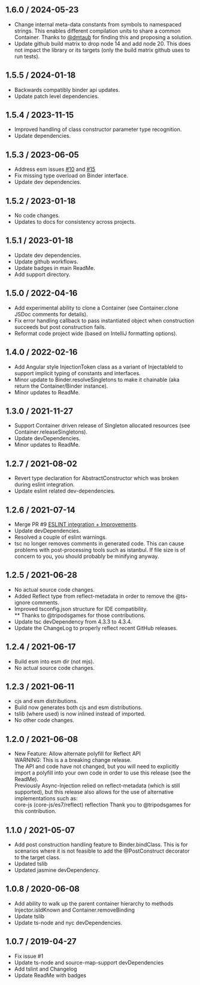 ## 1.6.0 / 2024-05-23
* Change internal meta-data constants from symbols to namespaced strings.
  This enables different compilation units to share a common Container. 
  Thanks to [@dmtaub](https://github.com/pcafstockf/async-injection/issues/16) for finding this and proposing a solution.
* Update github build matrix to drop node 14 and add node 20.
  This does not impact the library or its targets (only the build matrix github uses to run tests).

## 1.5.5 / 2024-01-18
* Backwards compatibly binder api updates.
* Update patch level dependencies.

## 1.5.4 / 2023-11-15
* Improved handling of class constructor parameter type recognition.
* Update dependencies.

## 1.5.3 / 2023-06-05
* Address esm issues [#10](https://github.com/pcafstockf/async-injection/issues/10) and [#15](https://github.com/pcafstockf/async-injection/issues/15)
* Fix missing type overload on Binder interface.
* Update dev dependencies.

## 1.5.2 / 2023-01-18
* No code changes.
* Updates to docs for consistency across projects.

## 1.5.1 / 2023-01-18
* Update dev dependencies.
* Update github workflows.
* Update badges in main ReadMe.
* Add support directory.

## 1.5.0 / 2022-04-16
* Add experimental ability to clone a Container (see Container.clone JSDoc comments for details).
* Fix error handling callback to pass instantiated object when construction succeeds but post construction fails.
* Reformat code project wide (based on IntelliJ formatting options).

## 1.4.0 / 2022-02-16
* Add Angular style InjectionToken class as a variant of InjectableId to support implicit typing of constants and interfaces.  
* Minor update to Binder.resolveSingletons to make it chainable (aka return the Container/Binder instance).  
* Minor updates to ReadMe.

## 1.3.0 / 2021-11-27
* Support Container driven release of Singleton allocated resources (see Container.releaseSingletons).  
* Update devDependencies.  
* Minor updates to ReadMe.

## 1.2.7 / 2021-08-02
* Revert type declaration for AbstractConstructor which was broken during eslint integration.  
* Update eslint related dev-dependencies.

## 1.2.6 / 2021-07-14
* Merge PR #9 [ESLINT integration + Improvements](https://github.com/pcafstockf/async-injection/pull/9).  
* Update devDependencies.  
* Resolved a couple of eslint warnings.  
* tsc no longer removes comments in generated code.  This can cause problems with post-processing tools such as istanbul. If file size is of concern to you, you should probably be minifying anyway.

## 1.2.5 / 2021-06-28
* No actual source code changes.  
* Added Reflect type from reflect-metadata in order to remove the @ts-ignore comments.  
* Improved tsconfig.json structure for IDE compatibility.  
** Thanks to @tripodsgames for those contributions.  
* Update tsc devDependency from 4.3.3 to 4.3.4.  
* Update the ChangeLog to properly reflect recent GitHub releases.

## 1.2.4 / 2021-06-17
* Build esm into esm dir (not mjs).  
* No actual source code changes.

## 1.2.3 / 2021-06-11
* cjs and esm distributions.  
* Build now generates both cjs and esm distributions.  
* tslib (where used) is now inlined instead of imported.  
* No other code changes.

## 1.2.0 / 2021-06-08
* New Feature: Allow alternate polyfill for Reflect API  
WARNING: This is a a breaking change release.  
The API and code have not changed, but you will need to explicitly import a polyfill into your own code in order to use this release (see the ReadMe).  
Previously Async-Injection relied on reflect-metadata (which is still supported), but this release also allows for the use of alternative implementations such as:  
core-js (core-js/es7/reflect)
reflection
Thank you to @tripodsgames for this contribution.

## 1.1.0 / 2021-05-07
* Add post construction handling feature to Binder.bindClass.  This is for scenarios where it is not feasible to add the @PostConstruct decorator to the target class.  
* Updated tslib  
* Updated jasmine devDependency.

## 1.0.8 / 2020-06-08
* Add ability to walk up the parent container hierarchy to methods Injector.isIdKnown and Container.removeBinding  
* Update tslib  
* Update ts-node and nyc devDependencies.

## 1.0.7 / 2019-04-27
* Fix issue #1  
* Update ts-node and source-map-support devDependencies  
* Add tslint and Changelog  
* Update ReadMe with badges  
